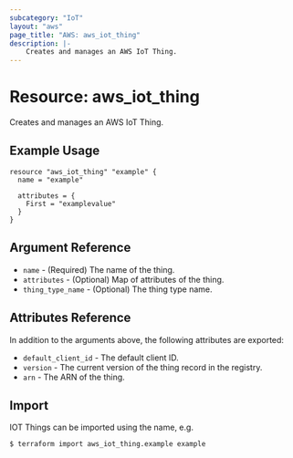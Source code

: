 ```yaml
---
subcategory: "IoT"
layout: "aws"
page_title: "AWS: aws_iot_thing"
description: |-
    Creates and manages an AWS IoT Thing.
---
```


# Resource: aws_iot_thing

Creates and manages an AWS IoT Thing.

## Example Usage

```hcl
resource "aws_iot_thing" "example" {
  name = "example"

  attributes = {
    First = "examplevalue"
  }
}
```

## Argument Reference

* `name` - (Required) The name of the thing.
* `attributes` - (Optional) Map of attributes of the thing.
* `thing_type_name` - (Optional) The thing type name.

## Attributes Reference

In addition to the arguments above, the following attributes are exported:

* `default_client_id` - The default client ID.
* `version` - The current version of the thing record in the registry.
* `arn` - The ARN of the thing.

## Import

IOT Things can be imported using the name, e.g.

```
$ terraform import aws_iot_thing.example example
```
